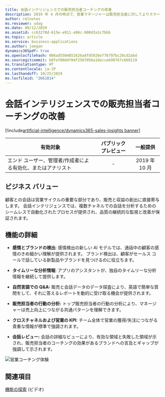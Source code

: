 ```yaml
---
title: 会話インテリジェンスでの販売担当者コーチングの改善
description: 2019 年 4 月の時点で、営業マネージャーは販売担当者に対してよりスマートなコーチングを提供することができるようになっています。 今後は、販売担当者に会話インテリジェンス機能も提供します。 また、新しいモデルの追加、NLP ベースのデータ探索の導入、より深い分析情報の提供を行い、それらでの販売データと会話データの統合によって、スマート コーチングも改善します。
author: relnotes
ms.reviewer: udag
ms.date: 09/12/2019
ms.assetid: cc63278d-615e-e911-a96c-000d3a1c7bbb
ms.topic: article
ms.service: business-applications
ms.author: joegan
dynamics365pdf: true
ms.openlocfilehash: 006ad5504051626a8fd5926e776797bc28cd2abd
ms.sourcegitcommit: b0fef00d4f04f2507056a10ecce699767c669119
ms.translationtype: HT
ms.contentlocale: ja-JP
ms.lasthandoff: 10/25/2019
ms.locfileid: "2661814"
---
```

# <a name="improve-seller-coaching-with-conversation-intelligence"></a>会話インテリジェンスでの販売担当者コーチングの改善
[!include[artificial-intelligence/dynamics365-sales-insights banner](../includes/artificial-intelligence/dynamics365-sales-insights.md)]

| 有効対象    |  パブリック プレビュー | 一般提供 | 
| ---------- | :----------: |:----------: |
|エンド ユーザー、管理者/作成者による有効化、またはアナリスト|-| 2019 年 10 月|


## <a name="business-value"></a>ビジネス バリュー
<!-- bv start -->
顧客との会話は営業サイクルの重要な部分であり、販売と収益の創出に直接寄与します。 会話インテリジェンスでは、複数チャネルでの会話を分析するためのシームレスで自動化されたプロセスが提供され、品質の継続的な監視と改善が保証されます。
<!-- bv end -->



## <a name="feature-details"></a>機能の詳細
<!--feature detail start -->
- **感情とブランドの検出**: 感情検出の新しい AI モデルでは、通話中の顧客の感情のきめ細かい理解が提供されます。 ブランド検出は、顧客がセールス コールで話している新製品やブランドを見つけるのに役立ちます。

- **タイムリーな分析情報**: アプリのアシスタントが、独自のタイムリーな分析情報を継続して提供します。  

- **自然言語での Q&A:** 販売と会話データのデータ探査により、英語で簡単な質問をして、それに答えるレポートを動的に受け取る機会が提供されます。 

- **販売担当者の行動の分析:** トップ販売担当者の行動の分析により、マネージャーは売上向上につながる共通パターンを理解できます。 

- **クロスチャネルおよび営業の KPI**: チーム全体で営業の獲得/失注につながる貴重な情報が標準で強調されます。
 
- **会話レビュー:** 会話の詳細なビューにより、有効な領域と失敗した領域が示され、販売担当者のコーチングの効果があるブランドへの言及とギャップが強調して示されます。 

![営業コーチング体験](media/releasenotes0ct19.png "営業コーチング体験")
<!--feature detail end -->










## <a name="see-also"></a>関連項目
[機能の探索](https://aka.ms/ROGSI19RW2ROV5) (ビデオ)
